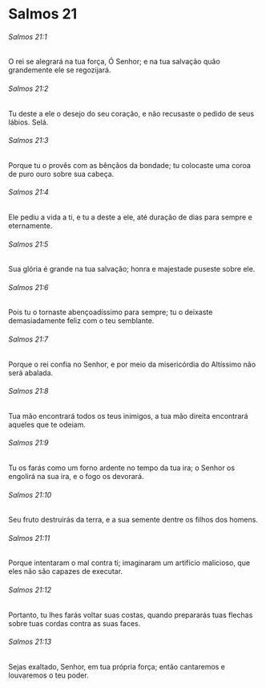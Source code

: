# Salmos 21

###### Salmos 21:1

O rei se alegrará na tua força, Ó Senhor; e na tua salvação quão grandemente ele se regozijará.

###### Salmos 21:2

Tu deste a ele o desejo do seu coração, e não recusaste o pedido de seus lábios. Selá.

###### Salmos 21:3

Porque tu o provês com as bênçãos da bondade; tu colocaste uma coroa de puro ouro sobre sua cabeça.

###### Salmos 21:4

Ele pediu a vida a ti, e tu a deste a ele, até duração de dias para sempre e eternamente.

###### Salmos 21:5

Sua glória é grande na tua salvação; honra e majestade puseste sobre ele.

###### Salmos 21:6

Pois tu o tornaste abençoadíssimo para sempre; tu o deixaste demasiadamente feliz com o teu semblante.

###### Salmos 21:7

Porque o rei confia no Senhor, e por meio da misericórdia do Altíssimo não será abalada.

###### Salmos 21:8

Tua mão encontrará todos os teus inimigos, a tua mão direita encontrará aqueles que te odeiam.

###### Salmos 21:9

Tu os farás como um forno ardente no tempo da tua ira; o Senhor os engolirá na sua ira, e o fogo os devorará.

###### Salmos 21:10

Seu fruto destruirás da terra, e a sua semente dentre os filhos dos homens.

###### Salmos 21:11

Porque intentaram o mal contra ti; imaginaram um artifício malicioso, que eles não são capazes de executar.

###### Salmos 21:12

Portanto, tu lhes farás voltar suas costas, quando prepararás tuas flechas sobre tuas cordas contra as suas faces.

###### Salmos 21:13

Sejas exaltado, Senhor, em tua própria força; então cantaremos e louvaremos o teu poder.

